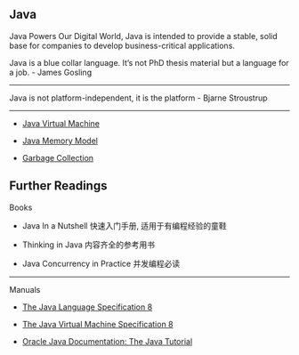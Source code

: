 Java
---

Java Powers Our Digital World, Java is intended to provide a stable, solid base for companies to develop business-critical applications.


<div class="alert alert-primary">
<p>Java is a blue collar language. It’s not PhD thesis material but a language for a job. - James Gosling
</p>
<hr>
<p>Java is not platform-independent, it is the platform - Bjarne Stroustrup
</p>
</div>


- - -

* [Java Virtual Machine](jvm.md)

* [Java Memory Model](jmm.md)

* [Garbage Collection](gc.md)


## Further Readings

Books

* Java In a Nutshell  快速入门手册, 适用于有编程经验的童鞋

* Thinking in Java 内容齐全的参考用书

* Java Concurrency in Practice  并发编程必读

- - -

Manuals

* [The Java Language Specification 8](https://docs.oracle.com/javase/specs/jls/se8/jls8.pdf)

* [The Java Virtual Machine Specification 8](https://docs.oracle.com/javase/specs/jvms/se9/jvms9.pdf)

* [Oracle Java Documentation: The Java Tutorial](https://docs.oracle.com/javase/tutorial/)
